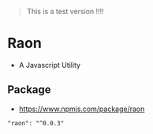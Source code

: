 > This is a test version !!!!

# Raon
- A Javascript Utility

## Package
- https://www.npmjs.com/package/raon

```
"raon": "^0.0.3"
```

